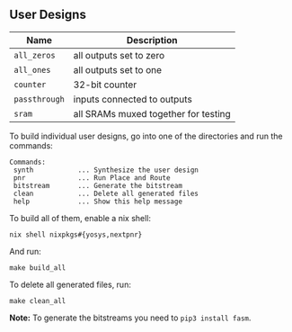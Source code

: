 ## User Designs

| Name      | Description |
|-----------|-------------|
| `all_zeros` | all outputs set to zero |
| `all_ones`  | all outputs set to one |
| `counter`   | 32-bit counter |
| `passthrough` | inputs connected to outputs |
| `sram` | all SRAMs muxed together for testing |

To build individual user designs, go into one of the directories and run the commands:

```
Commands:
 synth           ... Synthesize the user design
 pnr             ... Run Place and Route
 bitstream       ... Generate the bitstream
 clean           ... Delete all generated files
 help            ... Show this help message
```

To build all of them, enable a nix shell:

```
nix shell nixpkgs#{yosys,nextpnr}
```

And run:

```
make build_all
```

To delete all generated files, run:

```
make clean_all
```

**Note:** To generate the bitstreams you need to `pip3 install fasm`.